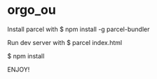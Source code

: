 # orgo_ou

Install parcel with $ npm install -g parcel-bundler

Run dev server with $ parcel index.html

$ npm install

ENJOY!
